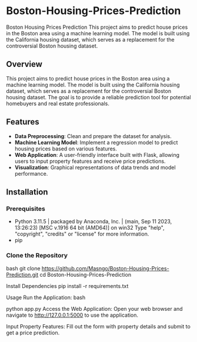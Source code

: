 # Boston-Housing-Prices-Prediction

Boston Housing Prices Prediction This project aims to predict house prices in the Boston area using a machine learning model. The model is built using the California housing dataset, which serves as a replacement for the controversial Boston housing dataset.

## Overview

This project aims to predict house prices in the Boston area using a machine learning model. The model is built using the California housing dataset, which serves as a replacement for the controversial Boston housing dataset. The goal is to provide a reliable prediction tool for potential homebuyers and real estate professionals.

## Features

- **Data Preprocessing**: Clean and prepare the dataset for analysis.
- **Machine Learning Model**: Implement a regression model to predict housing prices based on various features.
- **Web Application**: A user-friendly interface built with Flask, allowing users to input property features and receive price predictions.
- **Visualization**: Graphical representations of data trends and model performance.

## Installation

### Prerequisites

- Python 3.11.5 | packaged by Anaconda, Inc. | (main, Sep 11 2023, 13:26:23) [MSC v.1916 64 bit (AMD64)] on win32
Type "help", "copyright", "credits" or "license" for more information.
- pip

### Clone the Repository

bash
git clone https://github.com/Masngo/Boston-Housing-Prices-Prediction.git
cd Boston-Housing-Prices-Prediction

Install Dependencies
pip install -r requirements.txt

Usage
Run the Application:
bash

python app.py
Access the Web Application:
Open your web browser and navigate to http://127.0.0.1:5000 to use the application.

Input Property Features:
Fill out the form with property details and submit to get a price prediction.
